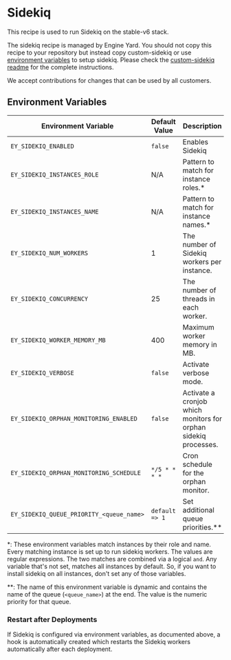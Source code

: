 # Sidekiq

This recipe is used to run Sidekiq on the stable-v6 stack.

The sidekiq recipe is managed by Engine Yard.
You should not copy this recipe to your repository but instead copy custom-sidekiq 
or use [environment variables](#environment-variables) to setup sidekiq.
Please check the [custom-sidekiq readme](../../custom-cookbooks/sidekiq/cookbooks/custom-sidekiq) for the complete instructions.

We accept contributions for changes that can be used by all customers.

## Environment Variables

| Environment Variable                     | Default Value  | Description                                                     |
| ---------------------------------------- | -------------- | --------------------------------------------------------------- |
| `EY_SIDEKIQ_ENABLED`                     | `false`        | Enables Sidekiq                                                 |
| `EY_SIDEKIQ_INSTANCES_ROLE`              | N/A            | Pattern to match for instance roles.*                           |
| `EY_SIDEKIQ_INSTANCES_NAME`              | N/A            | Pattern to match for instance names.*                           |
| `EY_SIDEKIQ_NUM_WORKERS`                 | 1              | The number of Sidekiq workers per instance.                     |
| `EY_SIDEKIQ_CONCURRENCY`                 | 25             | The number of threads in each worker.                           |
| `EY_SIDEKIQ_WORKER_MEMORY_MB`            | 400            | Maximum worker memory in MB.                                    |
| `EY_SIDEKIQ_VERBOSE`                     | `false`        | Activate verbose mode.                                          |
| `EY_SIDEKIQ_ORPHAN_MONITORING_ENABLED`   | `false`        | Activate a cronjob which monitors for orphan sidekiq processes. |
| `EY_SIDEKIQ_ORPHAN_MONITORING_SCHEDULE`  | `*/5 * * * *`  | Cron schedule for the orphan monitor.                           |
| `EY_SIDEKIQ_QUEUE_PRIORITY_<queue_name>` | `default => 1` | Set additional queue priorities.**                              |
*: These environment variables match instances by their role and name.
   Every matching instance is set up to run sidekiq workers.
   The values are regular expressions.
   The two matches are combined via a logical `and`.
   Any variable that's not set, matches all instances by default.
   So, if you want to install sidekiq on all instances, don't set any of those variables.

**: The name of this environment variable is dynamic and contains 
    the name of the queue (`<queue_name>`) at the end.
    The value is the numeric priority for that queue.

### Restart after Deployments

If Sidekiq is configured via environment variables, as documented above,
a hook is automatically created which restarts the Sidekiq workers automatically
after each deployment.
